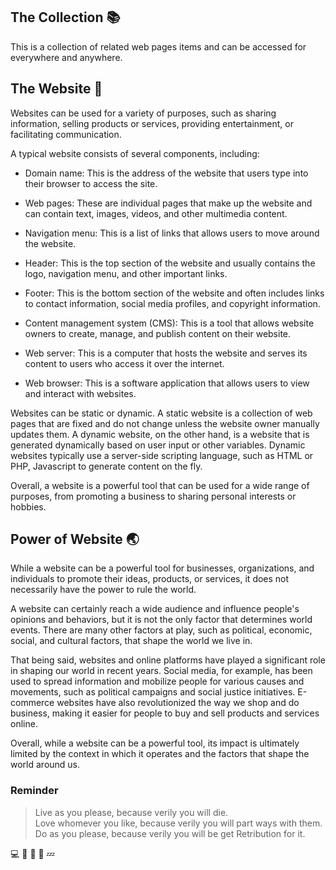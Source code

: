 ## The Collection :books:
This is a collection of related web pages items and can be accessed for everywhere and anywhere. 

## The Website :art:
Websites can be used for a variety of purposes, such as sharing information, selling products or services, providing entertainment, or facilitating communication.

A typical website consists of several components, including:

- Domain name: This is the address of the website that users type into their browser to access the site.

- Web pages: These are individual pages that make up the website and can contain text, images, videos, and other multimedia content.

- Navigation menu: This is a list of links that allows users to move around the website.

- Header: This is the top section of the website and usually contains the logo, navigation menu, and other important links.

- Footer: This is the bottom section of the website and often includes links to contact information, social media profiles, and copyright information.

- Content management system (CMS): This is a tool that allows website owners to create, manage, and publish content on their website.

- Web server: This is a computer that hosts the website and serves its content to users who access it over the internet.

- Web browser: This is a software application that allows users to view and interact with websites.

Websites can be static or dynamic. A static website is a collection of web pages that are fixed and do not change unless the website owner manually updates them. A dynamic website, on the other hand, is a website that is generated dynamically based on user input or other variables. Dynamic websites typically use a server-side scripting language, such as HTML or PHP, Javascript to generate content on the fly.

Overall, a website is a powerful tool that can be used for a wide range of purposes, from promoting a business to sharing personal interests or hobbies.

## Power of Website :earth_asia:
While a website can be a powerful tool for businesses, organizations, and individuals to promote their ideas, products, or services, it does not necessarily have the power to rule the world.

A website can certainly reach a wide audience and influence people's opinions and behaviors, but it is not the only factor that determines world events. There are many other factors at play, such as political, economic, social, and cultural factors, that shape the world we live in.

That being said, websites and online platforms have played a significant role in shaping our world in recent years. Social media, for example, has been used to spread information and mobilize people for various causes and movements, such as political campaigns and social justice initiatives. E-commerce websites have also revolutionized the way we shop and do business, making it easier for people to buy and sell products and services online.

Overall, while a website can be a powerful tool, its impact is ultimately limited by the context in which it operates and the factors that shape the world around us.

### Reminder
> Live as you please, because verily you will die. </br>
> Love whomever you like, because verily you will part ways with them. </br>
> Do as you please, because verily you will be get Retribution for it.

:computer: :floppy_disk: :memo: :dizzy: :zzz: